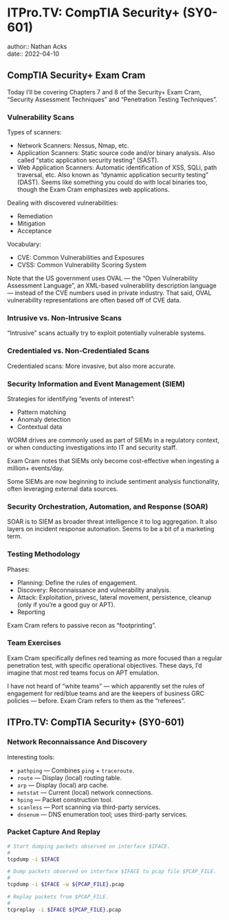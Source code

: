 # ITPro.TV: CompTIA Security+ (SY0-601)

author:: Nathan Acks  
date:: 2022-04-10

## CompTIA Security+ Exam Cram

Today I’ll be covering Chapters 7 and 8 of the Security+ Exam Cram, “Security Assessment Techniques” and “Penetration Testing Techniques”.

### Vulnerability Scans

Types of scanners:

* Network Scanners: Nessus, Nmap, etc.
* Application Scanners: Static source code and/or binary analysis. Also called “static application security testing” (SAST).
* Web Application Scanners: Automatic identification of XSS, SQLi, path traversal, etc. Also known as “dynamic application security testing” (DAST). Seems like something you could do with local binaries too, though the Exam Cram emphasizes web applications.

Dealing with discovered vulnerabilities:

* Remediation
* Mitigation
* Acceptance

Vocabulary:

* CVE: Common Vulnerabilities and Exposures
* CVSS: Common Vulnerability Scoring System

Note that the US government uses OVAL — the “Open Vulnerability Assessment Language”, an XML-based vulnerability description language — instead of the CVE numbers used in private industry. That said, OVAL vulnerability representations are often based off of CVE data.

### Intrusive vs. Non-Intrusive Scans

“Intrusive” scans actually try to exploit potentially vulnerable systems.

### Credentialed vs. Non-Credentialed Scans

Credentialed scans: More invasive, but also more accurate.

### Security Information and Event Management (SIEM)

Strategies for identifying “events of interest”:

* Pattern matching
* Anomaly detection
* Contextual data

WORM drives are commonly used as part of SIEMs in a regulatory context, or when conducting investigations into IT and security staff.

Exam Cram notes that SIEMs only become cost-effective when ingesting a million+ events/day.

Some SIEMs are now beginning to include sentiment analysis functionality, often leveraging external data sources.

### Security Orchestration, Automation, and Response (SOAR)

SOAR is to SIEM as broader threat intelligence it to log aggregation. It also layers on incident response automation. Seems to be a bit of a marketing term.

### Testing Methodology

Phases:

* Planning: Define the rules of engagement.
* Discovery: Reconnaissance and vulnerability analysis.
* Attack: Exploitation, privesc, lateral movement, persistence, cleanup (only if you’re a good guy or APT).
* Reporting

Exam Cram refers to passive recon as “footprinting”.

### Team Exercises

Exam Cram specifically defines red teaming as more focused than a regular penetration test, with specific operational objectives. These days, I’d imagine that most red teams focus on APT emulation.

I have not heard of “white teams” — which apparently set the rules of engagement for red/blue teams and are the keepers of business GRC policies — before. Exam Cram refers to them as the “referees”.

## ITPro.TV: CompTIA Security+ (SY0-601)

### Network Reconnaissance And Discovery

Interesting tools:

* `pathping` — Combines `ping` + `traceroute`.
* `route` — Display (local) routing table.
* `arp`  — Display (local) arp cache.
* `netstat` — Current (local) network connections.
* `hping` — Packet construction tool.
* `scanless` — Port scanning via third-party services.
* `dnsenum` — DNS enumeration tool; uses third-party services.

### Packet Capture And Replay

```bash
# Start dumping packets observed on interface $IFACE.
#
tcpdump -i $IFACE

# Dump packets observed on interface $IFACE to pcap file $PCAP_FILE.
#
tcpdump -i $IFACE -w ${PCAP_FILE}.pcap

# Replay packets from $PCAP_FILE.
#
tcpreplay -i $IFACE ${PCAP_FILE}.pcap
```
